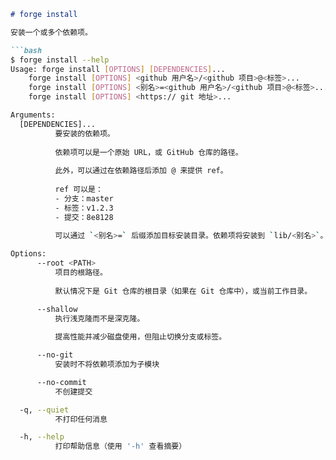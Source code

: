 ```markdown
# forge install

安装一个或多个依赖项。

```bash
$ forge install --help
Usage: forge install [OPTIONS] [DEPENDENCIES]...
    forge install [OPTIONS] <github 用户名>/<github 项目>@<标签>...
    forge install [OPTIONS] <别名>=<github 用户名>/<github 项目>@<标签>...
    forge install [OPTIONS] <https:// git 地址>...

Arguments:
  [DEPENDENCIES]...
          要安装的依赖项。
          
          依赖项可以是一个原始 URL，或 GitHub 仓库的路径。
          
          此外，可以通过在依赖路径后添加 @ 来提供 ref。
          
          ref 可以是：
          - 分支：master
          - 标签：v1.2.3
          - 提交：8e8128
          
          可以通过 `<别名>=` 后缀添加目标安装目录。依赖项将安装到 `lib/<别名>`。

Options:
      --root <PATH>
          项目的根路径。
          
          默认情况下是 Git 仓库的根目录（如果在 Git 仓库中），或当前工作目录。

      --shallow
          执行浅克隆而不是深克隆。
          
          提高性能并减少磁盘使用，但阻止切换分支或标签。

      --no-git
          安装时不将依赖项添加为子模块

      --no-commit
          不创建提交

  -q, --quiet
          不打印任何消息

  -h, --help
          打印帮助信息（使用 '-h' 查看摘要）
```
```